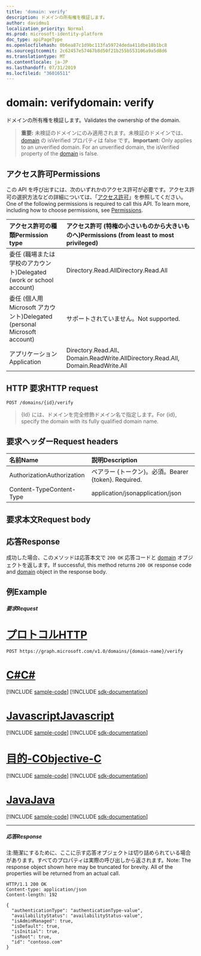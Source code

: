 ```yaml
---
title: 'domain: verify'
description: ドメインの所有権を検証します。
author: davidmu1
localization_priority: Normal
ms.prod: microsoft-identity-platform
doc_type: apiPageType
ms.openlocfilehash: 0b6ea87c1d9bc113fa59724deda411dbe18b1bc8
ms.sourcegitcommit: 2c62457e57467b8d50f21b255b553106a9a5d8d6
ms.translationtype: MT
ms.contentlocale: ja-JP
ms.lasthandoff: 07/31/2019
ms.locfileid: "36016511"
---
```

# <a name="domain-verify"></a><span data-ttu-id="84f0d-103">domain: verify</span><span class="sxs-lookup"><span data-stu-id="84f0d-103">domain: verify</span></span>

<span data-ttu-id="84f0d-104">ドメインの所有権を検証します。</span><span class="sxs-lookup"><span data-stu-id="84f0d-104">Validates the ownership of the domain.</span></span>

> <span data-ttu-id="84f0d-p101">**重要:** 未検証のドメインにのみ適用されます。未検証のドメインでは、[domain](../resources/domain.md) の isVerified プロパティは false です。</span><span class="sxs-lookup"><span data-stu-id="84f0d-p101">**Important:** Only applies to an unverified domain. For an unverified domain, the isVerified property of the [domain](../resources/domain.md) is false.</span></span>

## <a name="permissions"></a><span data-ttu-id="84f0d-107">アクセス許可</span><span class="sxs-lookup"><span data-stu-id="84f0d-107">Permissions</span></span>

<span data-ttu-id="84f0d-p102">この API を呼び出すには、次のいずれかのアクセス許可が必要です。アクセス許可の選択方法などの詳細については、「[アクセス許可](/graph/permissions-reference)」を参照してください。</span><span class="sxs-lookup"><span data-stu-id="84f0d-p102">One of the following permissions is required to call this API. To learn more, including how to choose permissions, see [Permissions](/graph/permissions-reference).</span></span>


|<span data-ttu-id="84f0d-110">アクセス許可の種類</span><span class="sxs-lookup"><span data-stu-id="84f0d-110">Permission type</span></span>      | <span data-ttu-id="84f0d-111">アクセス許可 (特権の小さいものから大きいものへ)</span><span class="sxs-lookup"><span data-stu-id="84f0d-111">Permissions (from least to most privileged)</span></span>              |
|:--------------------|:---------------------------------------------------------|
|<span data-ttu-id="84f0d-112">委任 (職場または学校のアカウント)</span><span class="sxs-lookup"><span data-stu-id="84f0d-112">Delegated (work or school account)</span></span> | <span data-ttu-id="84f0d-113">Directory.Read.All</span><span class="sxs-lookup"><span data-stu-id="84f0d-113">Directory.Read.All</span></span>    |
|<span data-ttu-id="84f0d-114">委任 (個人用 Microsoft アカウント)</span><span class="sxs-lookup"><span data-stu-id="84f0d-114">Delegated (personal Microsoft account)</span></span> | <span data-ttu-id="84f0d-115">サポートされていません。</span><span class="sxs-lookup"><span data-stu-id="84f0d-115">Not supported.</span></span>    |
|<span data-ttu-id="84f0d-116">アプリケーション</span><span class="sxs-lookup"><span data-stu-id="84f0d-116">Application</span></span> | <span data-ttu-id="84f0d-117">Directory.Read.All、Domain.ReadWrite.All</span><span class="sxs-lookup"><span data-stu-id="84f0d-117">Directory.Read.All, Domain.ReadWrite.All</span></span> |

## <a name="http-request"></a><span data-ttu-id="84f0d-118">HTTP 要求</span><span class="sxs-lookup"><span data-stu-id="84f0d-118">HTTP request</span></span>

<!-- { "blockType": "ignored" } -->
```http
POST /domains/{id}/verify
```

> <span data-ttu-id="84f0d-119">{Id} には、ドメインを完全修飾ドメイン名で指定します。</span><span class="sxs-lookup"><span data-stu-id="84f0d-119">For {id}, specify the domain with its fully qualified domain name.</span></span>

## <a name="request-headers"></a><span data-ttu-id="84f0d-120">要求ヘッダー</span><span class="sxs-lookup"><span data-stu-id="84f0d-120">Request headers</span></span>

| <span data-ttu-id="84f0d-121">名前</span><span class="sxs-lookup"><span data-stu-id="84f0d-121">Name</span></span>       | <span data-ttu-id="84f0d-122">説明</span><span class="sxs-lookup"><span data-stu-id="84f0d-122">Description</span></span>|
|:---------------|:----------|
| <span data-ttu-id="84f0d-123">Authorization</span><span class="sxs-lookup"><span data-stu-id="84f0d-123">Authorization</span></span>  | <span data-ttu-id="84f0d-p103">ベアラー {トークン}。必須。</span><span class="sxs-lookup"><span data-stu-id="84f0d-p103">Bearer {token}. Required.</span></span>|
| <span data-ttu-id="84f0d-126">Content-Type</span><span class="sxs-lookup"><span data-stu-id="84f0d-126">Content-Type</span></span>  | <span data-ttu-id="84f0d-127">application/json</span><span class="sxs-lookup"><span data-stu-id="84f0d-127">application/json</span></span> |

## <a name="request-body"></a><span data-ttu-id="84f0d-128">要求本文</span><span class="sxs-lookup"><span data-stu-id="84f0d-128">Request body</span></span>

## <a name="response"></a><span data-ttu-id="84f0d-129">応答</span><span class="sxs-lookup"><span data-stu-id="84f0d-129">Response</span></span>

<span data-ttu-id="84f0d-130">成功した場合、このメソッドは応答本文で `200 OK` 応答コードと [domain](../resources/domain.md) オブジェクトを返します。</span><span class="sxs-lookup"><span data-stu-id="84f0d-130">If successful, this method returns `200 OK` response code and [domain](../resources/domain.md) object in the response body.</span></span>

## <a name="example"></a><span data-ttu-id="84f0d-131">例</span><span class="sxs-lookup"><span data-stu-id="84f0d-131">Example</span></span>
##### <a name="request"></a><span data-ttu-id="84f0d-132">要求</span><span class="sxs-lookup"><span data-stu-id="84f0d-132">Request</span></span>

# <a name="httptabhttp"></a>[<span data-ttu-id="84f0d-133">プロトコル</span><span class="sxs-lookup"><span data-stu-id="84f0d-133">HTTP</span></span>](#tab/http)
<!-- {
  "blockType": "request",
  "name": "domain_verify"
}-->
```http
POST https://graph.microsoft.com/v1.0/domains/{domain-name}/verify
```
# <a name="ctabcsharp"></a>[<span data-ttu-id="84f0d-134">C#</span><span class="sxs-lookup"><span data-stu-id="84f0d-134">C#</span></span>](#tab/csharp)
[!INCLUDE [sample-code](../includes/snippets/csharp/domain-verify-csharp-snippets.md)]
[!INCLUDE [sdk-documentation](../includes/snippets/snippets-sdk-documentation-link.md)]

# <a name="javascripttabjavascript"></a>[<span data-ttu-id="84f0d-135">Javascript</span><span class="sxs-lookup"><span data-stu-id="84f0d-135">Javascript</span></span>](#tab/javascript)
[!INCLUDE [sample-code](../includes/snippets/javascript/domain-verify-javascript-snippets.md)]
[!INCLUDE [sdk-documentation](../includes/snippets/snippets-sdk-documentation-link.md)]

# <a name="objective-ctabobjc"></a>[<span data-ttu-id="84f0d-136">目的-C</span><span class="sxs-lookup"><span data-stu-id="84f0d-136">Objective-C</span></span>](#tab/objc)
[!INCLUDE [sample-code](../includes/snippets/objc/domain-verify-objc-snippets.md)]
[!INCLUDE [sdk-documentation](../includes/snippets/snippets-sdk-documentation-link.md)]

# <a name="javatabjava"></a>[<span data-ttu-id="84f0d-137">Java</span><span class="sxs-lookup"><span data-stu-id="84f0d-137">Java</span></span>](#tab/java)
[!INCLUDE [sample-code](../includes/snippets/java/domain-verify-java-snippets.md)]
[!INCLUDE [sdk-documentation](../includes/snippets/snippets-sdk-documentation-link.md)]

---


##### <a name="response"></a><span data-ttu-id="84f0d-138">応答</span><span class="sxs-lookup"><span data-stu-id="84f0d-138">Response</span></span>
<span data-ttu-id="84f0d-p104">注:簡潔にするために、ここに示す応答オブジェクトは切り詰められている場合があります。すべてのプロパティは実際の呼び出しから返されます。</span><span class="sxs-lookup"><span data-stu-id="84f0d-p104">Note: The response object shown here may be truncated for brevity. All of the properties will be returned from an actual call.</span></span>
<!-- {
  "blockType": "response",
  "truncated": true,
  "@odata.type": "microsoft.graph.domain"
} -->
```http
HTTP/1.1 200 OK
Content-type: application/json
Content-length: 192

{
  "authenticationType": "authenticationType-value",
  "availabilityStatus": "availabilityStatus-value",
  "isAdminManaged": true,
  "isDefault": true,
  "isInitial": true,
  "isRoot": true,
  "id": "contoso.com"
}
```

<!-- uuid: 8fcb5dbc-d5aa-4681-8e31-b001d5168d79
2015-10-25 14:57:30 UTC -->
<!-- {
  "type": "#page.annotation",
  "description": "domain: verify",
  "keywords": "",
  "section": "documentation",
  "tocPath": "",
  "suppressions": [
  ]
}-->
